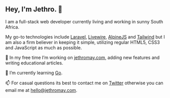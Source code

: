 ## Hey, I'm Jethro. 👋

I am a full-stack web developer currently living and working in sunny South Africa. 

My go-to technologies include [Laravel](https://laravel.com/), [Livewire](https://laravel-livewire.com/), [AlpineJS](https://github.com/alpinejs/alpine/) and [Tailwind](https://tailwindcss.com/) but I am also a firm believer in keeping it simple, utilizing regular HTML5, CSS3 and JavaScript as much as possible. 

🔭&nbsp;In my free time I’m working on [jethromay.com](https://jethromay.com), adding new features and writing educational articles.

🌱&nbsp;I’m currently learning [Go](https://golang.org/).

📫&nbsp;For casual questions its best to contact me on [Twitter](https://twitter.com/may_jethro) otherwise you can email me at <hello@jethromay.com>.
